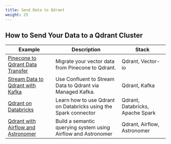 ```yaml
---
title: Send Data to Qdrant
weight: 25
---
```


## How to Send Your Data to a Qdrant Cluster

| Example                                                                   | Description                                                       | Stack                                       |   
|---------------------------------------------------------------------------------|-------------------------------------------------------------------|---------------------------------------------|
| [Pinecone to Qdrant Data Transfer](https://githubtocolab.com/qdrant/examples/blob/master/data-migration/from-pinecone-to-qdrant.ipynb)                                                                                                                          | Migrate your vector data from Pinecone to Qdrant.                                                 |  Qdrant, Vector-io  |
| [Stream Data to Qdrant with Kafka](../send-data/data-streaming-kafka-qdrant/)                                                                                                                          | Use Confluent to Stream Data to Qdrant via Managed Kafka.                                                 |  Qdrant, Kafka  |
| [Qdrant on Databricks](../send-data/databricks/)                                                                     | Learn how to use Qdrant on Databricks using the Spark connector     | Qdrant, Databricks, Apache Spark |
| [Qdrant with Airflow and Astronomer](../send-data/qdrant-airflow-astronomer/)                                        | Build a semantic querying system using Airflow and Astronomer       | Qdrant, Airflow, Astronomer      |